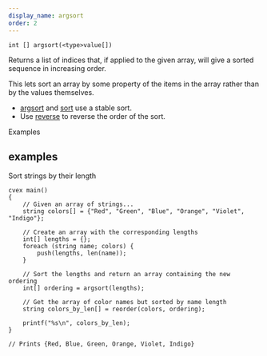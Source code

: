 ```yaml
---
display_name: argsort
order: 2
---
```

`int [] argsort(<type>value[])`

Returns a list of indices that, if applied to the given array, will give a sorted sequence in increasing order.

This lets sort an array by some property of the items in the array rather than by the values themselves.

- [argsort](argsort.html "Returns the indices of a sorted version of an array.") and [sort](sort.html "Returns the array sorted in increasing order.") use a stable sort.
- Use [reverse](reverse.html "Returns an array or string in reverse order.") to reverse the order of the sort.

Examples

## examples

Sort strings by their length

```vex
cvex main()
{
    // Given an array of strings...
    string colors[] = {"Red", "Green", "Blue", "Orange", "Violet", "Indigo"};

    // Create an array with the corresponding lengths
    int[] lengths = {};
    foreach (string name; colors) {
        push(lengths, len(name));
    }

    // Sort the lengths and return an array containing the new ordering
    int[] ordering = argsort(lengths);

    // Get the array of color names but sorted by name length
    string colors_by_len[] = reorder(colors, ordering);

    printf("%s\n", colors_by_len);
}

// Prints {Red, Blue, Green, Orange, Violet, Indigo}

```
